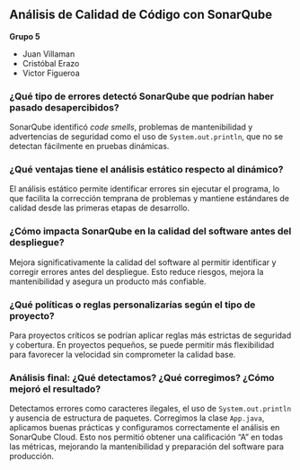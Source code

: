## Análisis de Calidad de Código con SonarQube

**Grupo 5**  
- Juan Villaman  
- Cristóbal Erazo  
- Victor Figueroa  

### ¿Qué tipo de errores detectó SonarQube que podrían haber pasado desapercibidos?
SonarQube identificó *code smells*, problemas de mantenibilidad y advertencias de seguridad como el uso de `System.out.println`, que no se detectan fácilmente en pruebas dinámicas.

### ¿Qué ventajas tiene el análisis estático respecto al dinámico?
El análisis estático permite identificar errores sin ejecutar el programa, lo que facilita la corrección temprana de problemas y mantiene estándares de calidad desde las primeras etapas de desarrollo.

### ¿Cómo impacta SonarQube en la calidad del software antes del despliegue?
Mejora significativamente la calidad del software al permitir identificar y corregir errores antes del despliegue. Esto reduce riesgos, mejora la mantenibilidad y asegura un producto más confiable.

### ¿Qué políticas o reglas personalizarías según el tipo de proyecto?
Para proyectos críticos se podrían aplicar reglas más estrictas de seguridad y cobertura. En proyectos pequeños, se puede permitir más flexibilidad para favorecer la velocidad sin comprometer la calidad base.

### Análisis final: ¿Qué detectamos? ¿Qué corregimos? ¿Cómo mejoró el resultado?
Detectamos errores como caracteres ilegales, el uso de `System.out.println` y ausencia de estructura de paquetes. Corregimos la clase `App.java`, aplicamos buenas prácticas y configuramos correctamente el análisis en SonarQube Cloud. Esto nos permitió obtener una calificación “A” en todas las métricas, mejorando la mantenibilidad y preparación del software para producción.

